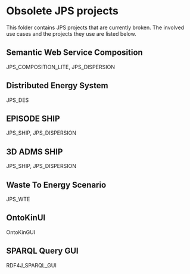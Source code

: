 # Obsolete JPS projects

This folder contains JPS projects that are currently broken. The involved use cases and the projects they use are listed below.


## Semantic Web Service Composition
JPS_COMPOSITION_LITE, JPS_DISPERSION

## Distributed Energy System
JPS_DES

## EPISODE SHIP
JPS_SHIP, JPS_DISPERSION

## 3D ADMS SHIP
JPS_SHIP, JPS_DISPERSION

## Waste To Energy Scenario
JPS_WTE

## OntoKinUI
OntoKinGUI

## SPARQL Query GUI
RDF4J_SPARQL_GUI
